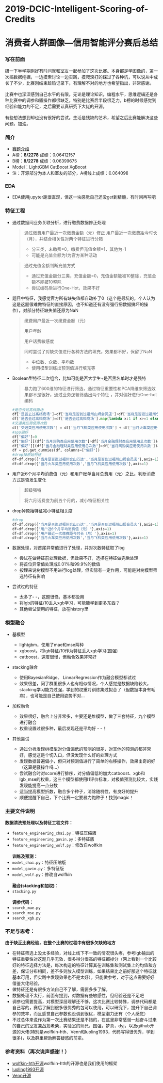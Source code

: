 # 2019-DCIC-Intelligent-Scoring-of-Credits
# 消费者人群画像—信用智能评分赛后总结

### 写在前面
研一下半学期刚好有时间就和室友一起参加了这次比赛。本身都是学图像的，第一次搞数据挖掘，一边摸索讨论一边实践，摸爬滚打的踩过了各种坑，可以说从中成长了不少，比赛刚结束趁热记录下，有理解不对的地方也希望指出，非常感谢。<br><br>比赛中也深深感到自己水平的有限，无论是理论知识，编程水平，思维逻辑还是各种比赛中的调参和骚操作都很缺乏，特别是比赛后半段很乏力，b榜的时候感觉到经验和能力的不足，之后需要认真研究下大佬的开源。<br><br>
有些想法想到却也没有很好的尝试，生活是残缺的艺术，希望之后比赛能解决这些问题，加油。


### 简介
  - [赛题介绍](https://www.datafountain.cn/competitions/337/details/rule)
  - A榜：**8/2278** 成绩：0.06412157
  - B榜：**8/2278** 成绩：0.06399675
  - Model：LightGBM CatBoost XgBoost
  - 注：开源部分为本人和室友的部分，A榜线上成绩：0.064098

### EDA

 - EDA使用jupyter跑很直观，但这一块感觉自己还没get到精髓，有时间再写吧

### 特征工程

  - 通过数据间业务关联分析，进行缴费数据修正处理

    > 通过缴费用户最近一次缴费金额（元）修正 用户最近一次缴费距今时长（月），并结合相关性对两个特征进行分箱
    >
    > - 分三类，未缴费=0，缴费但充值金额=1，其他为-1
    > - 可能是充值金额为1为官方某种活动
    
    > 通过充值金额判断充值方式
    >
    > - 通过充值金额分三类，充值金额=0，充值金额能被10整除，充值金额不能被10整除
    > - 尝试编码后进行One-Hot，效果不好
 
  - 题目中特征，我感觉官方所有缺失值都自动补了0（这个是最坑的，个人认为这是这题很难做特征的直接原因，也不知道还有没有强行把数据搞坏的操作），对部分特征缺失值还原为NaN

    > 缴费用户最近一次缴费金额（元）
    >
    > 用户年龄
    >
    > 用户话费敏感度
    >
    > 同时尝试了对缺失值进行各种方法的填充，效果都不好，保留了NaN
    > - 中位数、众数、平均数
    > - 使用模型训练出预测值进行填充等

  - Boolean型特征二次组合，比如可能是否大学生+是否黑名单时才是强特

    > 暴力跑了600维的特征进行筛选，通过特征重要性和PCA降维来筛选效果都不是很好，通过业务逻辑筛选出两个特征 ，并对偏好进行One-hot编码
    
    ```python
    #是否去过高档商场   
    df['是否去过高档商场']=df['当月是否到过福州山姆会员店']+df['当月是否逛过福州仓山万达']
    df['是否去过高档商场']=df['是否去过高档商场'].map(lambda x:1 if x>=1 else 0) 
    #交通类应用使用次数
    df['交通类应用使用次数'] = df['当月飞机类应用使用次数'] + df['当月火车类应用使用次数']
    #app偏好
    df["偏好"]=0
    df["偏好"][(df["当月网购类应用使用次数"]>df['当月金融理财类应用使用总次数'])&(df['当月网购类应用使用次数']>df['当月视频播放类应用使用次数'])]=1
    df["偏好"][(df["当月金融理财类应用使用总次数"]>df['当月网购类应用使用次数'])&(df['当月金融理财类应用使用总次数']>df['当月视频播放类应用使用次数'])]=2
    df = pd.get_dummies(df, columns=["偏好"])
    #drop掉原始特征
    df=df.drop({'当月是否逛过福州仓山万达','当月是否到过福州山姆会员店'},axis=1)
    df=df.drop({'当月火车类应用使用次数','当月飞机类应用使用次数'},axis=1)
    ```
    
  - 用户近6个月平均消费值（元）和用户账单当月总费用（元）之比，判断消费方式是否发生变化

    > 超级强特
    >
    > 将六月话费变为前五个月的，减小特征相关性

  - drop掉原始特征减小特征相关度

    ```python
    #drop  
    df=df.drop({'当月是否逛过福州仓山万达','当月是否到过福州山姆会员店'},axis=1)
    df=df.drop({"用户近6个月平均消费值（元）"},axis=1)
    df=df.drop({'用户最近一次缴费距今时长（月）'},axis=1)
    df=df.drop({'当月火车类应用使用次数','当月飞机类应用使用次数'},axis=1)
    ```
    
  - 数据处理，对首尾异常值进行了处理，并对次数特征取了log

    - 尝试在做特征前处理数据，但效果不好，选择在特征做完后处理
    - 将首位异常值处理成0.01%和99.9%的数值
    - 按理来说树模型不用进行log处理，但实际有一定作用，可能是对树模型筛选特征有影响

  - 尝试过的特征

    - 太多了- -，这题很怪，基本都没用
    - 将lgb的特征/10丢入xgb学习，可能能学到更多东西？
    - 其他尝试使用的特征，放在history里

### 模型融合

  - 基模型
    - lightgbm，使用了mae和mse两种
    - xgboost，将lgb特征/10作为特征丢入xgb学习(国强)
    - catboost，速度很慢，但融合效果非常好

  - stacking融合
    - 使用BayesianRidge、 LinearRegression作为融合模型都试过
    - 效果很差，问了群里很多人也有相似情况，个人感觉是数据缺陷较大，stacking学习能力过强，学到的权重对训练集过拟合了（但数据本身有毛病），也可能是自己使用姿势不对...
    
  - 加权融合
    - 效果很好，融合上分非常多，主要还是堆模型，做了三套特征，九个模型进行融合
    - 权重设置过很多种，最后发现还是平均好 - -！

  - 其他尝试
    - 通过分析发现树模型对分值偏低的预测的很差，对其他的预测的都非常好，感觉这是个切入口，但没发现什么好的处理方式
    - 发现数据普遍偏小，但只对预测值进行了简单的右移操作，效果出奇的好（这算是骚操作吗...）
    - 尝试融合时对score进行排序，对分值偏低的加大catboost、xgb和lgb_mse的权重，这三个模型都使用l1评价标准，对极值预测比较大，实践发现能提高一点分数
    - 适当提高模型折数，融合多个种子，消除随机性，有良好的提升
    - 顺便提醒下自己，下个比赛一定要暴力跑种子！找到magic！

### 主要文件说明
**数据清洗预处理以及特征工程文件：**
- `feature_engineering_chai.py`：特征压缩版
- `feature_engineering_gavin.py`：多特征版
- `feature_engineering_wolf.py`：修改自wolfkin<br><br>
**训练及预测：**
- `model_chai.py`：特征压缩版
- `model_gavin.py`：多特征版
- `model_wolf.py`：修改自wolfkin<br><br>
**融合(stacking和加权)：**
- `stacking.py`<br><br>
**调参代码：**
- `search_mae.py`
- `search_mse.py`
- `search_xgb.py`

### 不足与思考：
**由于缺乏比赛经验，在整个比赛的过程中有很多欠缺的地方**
- 在特征筛选上没太多经验，对线上线下不一致的情况很头疼，参考lgb输出的特征重要性对这题几乎无效，很多得分很高的特征都掉分（网上看到一个比较好的特征选择方法是，每次构造的特征计算其在训练集和测试集上的均值和方差，保证分布相同，差不多则放入模型训练，如果结果比之前好那这个特征就基本可用，但实践中发现效果也不是太好），只能做参考，对于这点需要好好借鉴大佬经验，
- 做特征还是有很多方法自己不了解，需要多多了解。
- 数据处理不太行，前面有提到，对数据有些敏感性，但经验还是不足吧
- 调参也需要提高，对模型深层理解还不够，这次比赛比较特殊，调参代码都是自己写的，赛后了解到很多很优秀的包可以使用，可以研究下，提升下自己调参的效率，而且感觉自己参数也没调到很优，模型潜力还有（个人感觉）
- 不过总体来说作为第一次比赛结果还是不错的，在这里非常感谢一起奋斗过来的自己的室友兼战友老柴，实验室的师兄，国强，梦真，dyj，以及github开源的大佬(特别是wolfkin-hth、Venn和luoling1993，代码写得很优秀，学到很多)，以及群里帮助解答疑惑的前辈。

### 参考资料（再次说声感谢！）
  - [wolfkin-hth开源](https://github.com/wolfkin-hth/ImageOfConsumers)wolfkin-hth的开源也是我们使用的框架
  - [luoling1993开源](https://github.com/luoling1993/DataFountain-Intelligent-Credit-Score/blob/master/README.md) 
  - [Venn开源](https://github.com/wangvenn/Credit-Scoring-Regression) 
  